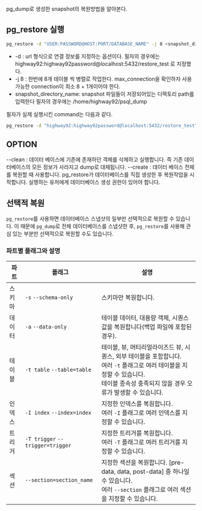 pg_dump로 생성한 snapshot의 복원방법을 알아본다.

## pg_restore 실행

```bash
pg_restore -d "USER:PASSWORD@HOST:PORT/DATABASE_NAME" -j 8 <snapshot_directory_path> <OPTION>
```

- -d : url 형식으로 연결 정보를 지정하는 옵션이다. 필자의 경우에는 highway92:highway92password@localhost:5432/restore_test 로 지정했다.
- -j 8 : 한번에 8개 테이블 씩 병렬로 작업한다. max_connection을 확인하자 사용가능한 connection이 최소 8 + 1개이어야 한다.
- snapshot_directory_name: snapshot 파일들이 저장되어있는 디렉토리 path를 입력한다
필자의 경우에는 /home/highway92/psql_dump

필자가 실제 실행시킨 command는 다음과 같다.

```bash
pg_restore -d "highway92:highway92password@localhost:5432/restore_test" -j 8 /home/highway92/psql_dump --create
```

## OPTION
--clean : 데이터 베이스에 기존에 존재하던 객체를 삭제하고 실행합니다. 즉 기존 데이터베이스의 모든 정보가 사라지고 dump로 대체됩니다.
--create : 데이터 베이스 전체를 복원할 때 사용합니다. pg_restore가 데이터베이스를 직접 생성한 후 복원작업을 시작합니다. 실행하는 유저에게 데이터베이스 생성 권한이 있어야 합니다.



## 선택적 복원
`pg_restore`를 사용하면 데이터베이스 스냅샷의 일부만 선택적으로 복원할 수 있습니다. 이 때문에 `pg_dump`로 전체 데이터베이스를 스냅샷한 후, `pg_restore`를 사용해 관심 있는 부분만 선택적으로 복원할 수도 있습니다.

### 파트별 플래그와 설명

| 파트    | 플래그                     | 설명                                                                                 |
|---------|----------------------------|--------------------------------------------------------------------------------------|
| 스키마  | `-s` `--schema-only`        | 스키마만 복원합니다.                                                                 |
| 데이터  | `-a` `--data-only`          | 테이블 데이터, 대용량 객체, 시퀀스 값을 복원합니다(백업 파일에 포함된 경우).           |
| 테이블  | `-t table` `--table=table`  | 테이블, 뷰, 머티리얼라이즈드 뷰, 시퀀스, 외부 테이블을 포함합니다. <br> 여러 `-t` 플래그로 여러 테이블을 지정할 수 있습니다. <br> 테이블 종속성 충족되지 않을 경우 오류가 발생할 수 있습니다. |
| 인덱스  | `-I index` `--index=index`  | 지정한 인덱스를 복원합니다. <br> 여러 `-I` 플래그로 여러 인덱스를 지정할 수 있습니다.  |
| 트리거  | `-T trigger` `--trigger=trigger` | 지정한 트리거를 복원합니다. <br> 여러 `-T` 플래그로 여러 트리거를 지정할 수 있습니다. |
| 섹션    | `--section=section_name`    | 지정한 섹션을 복원합니다. [pre-data, data, post-data] 중 하나일 수 있습니다. <br> 여러 `--section` 플래그로 여러 섹션을 지정할 수 있습니다. |
